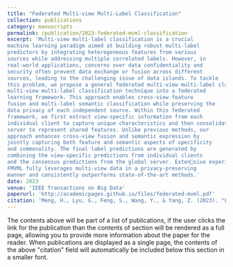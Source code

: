 ```yaml
---
title: "Federated Multi-view Multi-Label Classification"
collection: publications
category: manuscripts
permalink: /publication/2023-federated-mvml-classification
excerpt: 'Multi-view multi-label classification is a crucial
machine learning paradigm aimed at building robust multi-label
predictors by integrating heterogeneous features from various
sources while addressing multiple correlated labels. However, in
real-world applications, concerns over data confidentiality and
security often prevent data exchange or fusion across different
sources, leading to the challenging issue of data islands. To tackle
this problem, we propose a general federated multi-view multi-label classification method, FMVML, which integrates a novel
multi-view multi-label classification technique into a federated
learning framework. This approach enables cross-view feature
fusion and multi-label semantic classification while preserving the
data privacy of each independent source. Within this federated
framework, we first extract view-specific information from each
individual client to capture unique characteristics and then consolidate consensus information from different views on the global
server to represent shared features. Unlike previous methods, our
approach enhances cross-view fusion and semantic expression by
jointly capturing both feature and semantic aspects of specificity
and commonality. The final label predictions are generated by
combining the view-specific predictions from individual clients
and the consensus predictions from the global server. Extensive experiments across various applications demonstrate that
FMVML fully leverages multi-view data in a privacy-preserving
manner and consistently outperforms state-of-the-art methods.'
date: 2023
venue: 'IEEE Transactions on Big Data'
paperurl: 'http://academicpages.github.io/files/federated-mvml.pdf'
citation: 'Meng, H., Lyu, G., Feng, S., Wang, Y., & Yang, Z. (2023). "Federated Multi-view Multi-Label Classification." <i>IEEE Transactions on Big Data</i> (major revision).'
---
```


The contents above will be part of a list of publications, 
if the user clicks the link for the publication than the contents of section will be rendered as a full page, 
allowing you to provide more information about the paper for the reader. When publications are displayed as a single page, 
the contents of the above "citation" field will automatically be included below this section in a smaller font.
